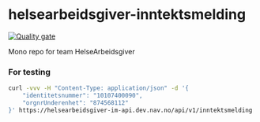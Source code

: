 # helsearbeidsgiver-inntektsmelding

[![Quality gate](https://sonarcloud.io/api/project_badges/quality_gate?project=navikt_helsearbeidsgiver-inntektsmelding)](https://sonarcloud.io/summary/new_code?id=navikt_helsearbeidsgiver-inntektsmelding)


Mono repo for team HelseArbeidsgiver

### For testing

```sh
curl -vvv -H "Content-Type: application/json" -d '{
    "identitetsnummer": "10107400090",
    "orgnrUnderenhet": "874568112"
}' https://helsearbeidsgiver-im-api.dev.nav.no/api/v1/inntektsmelding
